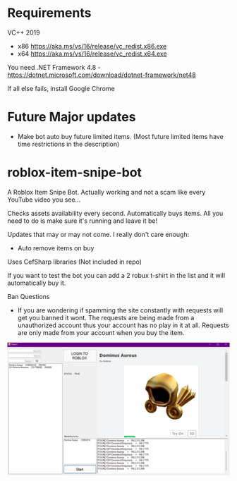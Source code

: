 # Requirements

VC++ 2019
- x86 https://aka.ms/vs/16/release/vc_redist.x86.exe
- x64 https://aka.ms/vs/16/release/vc_redist.x64.exe

You need .NET Framework 4.8 - https://dotnet.microsoft.com/download/dotnet-framework/net48

If all else fails, install Google Chrome

# Future Major updates
- Make bot auto buy future limited items. (Most future limited items have time restrictions in the description)

# roblox-item-snipe-bot
A Roblox Item Snipe Bot. Actually working and not a scam like every YouTube video you see... 

Checks assets availability every second. 
Automatically buys items. 
All you need to do is make sure it's running and leave it be!

Updates that may or may not come. I really don't care enough:
- Auto remove items on buy

Uses CefSharp libraries (Not included in repo)

If you want to test the bot you can add a 2 robux t-shirt in the list and it will automatically buy it.

Ban Questions
- If you are wondering if spamming the site constantly with requests will get you banned it wont. The requests are being made from a unauthorized account thus your account has no play in it at all. Requests are only made from your account when you buy the item. 

![Bot](shot.png)


